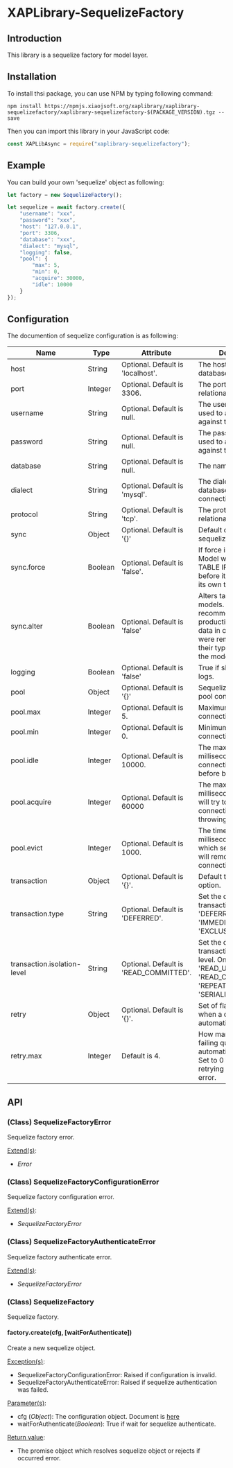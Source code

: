 # XAPLibrary-SequelizeFactory

## Introduction

This library is a sequelize factory for model layer.

## Installation

To install thsi package, you can use NPM by typing following command:

```
npm install https://npmjs.xiaojsoft.org/xaplibrary/xaplibrary-sequelizefactory/xaplibrary-sequelizefactory-$(PACKAGE_VERSION).tgz --save
```

Then you can import this library in your JavaScript code:

``` JavaScript
const XAPLibAsync = require("xaplibrary-sequelizefactory");
```

## Example

You can build your own 'sequelize' object as following:

``` JavaScript
let factory = new SequelizeFactory();

let sequelize = await factory.create({
    "username": "xxx",
    "password": "xxx",
    "host": "127.0.0.1",
    "port": 3306,
    "database": "xxx",
    "dialect": "mysql",
    "logging": false,
    "pool": {
        "max": 5,
        "min": 0,
        "acquire": 30000,
        "idle": 10000
    }
});
```

## Configuration

The documention of sequelize configuration is as following:

| Name                        | Type    | Attribute                              | Description                                                                                                                                        |
|-----------------------------|---------|----------------------------------------|----------------------------------------------------------------------------------------------------------------------------------------------------|
| host                        | String  | Optional. Default is 'localhost'.      | The host of relational database.                                                                                                                   |
| port                        | Integer | Optional. Default is 3306.             | The port of the relational database.                                                                                                               |
| username                    | String  | Optional. Default is null.             | The username which is used to authenticate against the database.                                                                                   |
| password                    | String  | Optional. Default is null.             | The password which is used to authenticate against the database.                                                                                   |
| database                    | String  | Optional. Default is null.             | The name of database.                                                                                                                              |
| dialect                     | String  | Optional. Default is 'mysql'.          | The dialect of the database you are connecting to.                                                                                                 |
| protocol                    | String  | Optional. Default is 'tcp'.            | The protocol of the relational database.                                                                                                           |
| sync                        | Object  | Optional. Default is '{}'              | Default options for sequelize.sync                                                                                                                 |
| sync.force                  | Boolean | Optional. Default is 'false'.          | If force is true, each Model will run 'DROP TABLE IF EXISTS', before it tries to create its own table                                              |
| sync.alter                  | Boolean | Optional. Default is 'false'           | Alters tables to fit models. Not recommended for production use. Deletes data in columns that were removed or had their type changed in the model. |
| logging                     | Boolean | Optional. Default is 'false'           | True if show Sequelize logs.                                                                                                                       |
| pool                        | Object  | Optional. Default is '{}'              | Sequelize connection pool configuration.                                                                                                           |
| pool.max                    | Integer | Optional. Default is 5.                | Maximum number of connection in pool.                                                                                                              |
| pool.min                    | Integer | Optional. Default is 0.                | Minimum number of connection in pool.                                                                                                              |
| pool.idle                   | Integer | Optional. Default is 10000.            | The maximum time, in milliseconds, that a connection can be idle before being released.                                                            |
| pool.acquire                | Integer | Optional. Default is 60000             | The maximum time, in milliseconds, that pool will try to get connection before throwing error.                                                     |
| pool.evict                  | Integer | Optional. Default is 1000.             | The time interval, in milliseconds, after which sequelize-pool will remove idle connections.                                                       |
| transaction                 | Object  | Optional. Default is '{}'.             | Default transaction option.                                                                                                                        |
| transaction.type            | String  | Optional. Default is 'DEFERRED'.       | Set the default transaction type. One of 'DEFERRED', 'IMMEDIATE', 'EXCLUSIVE'.                                                                     |
| transaction.isolation-level | String  | Optional. Default is 'READ_COMMITTED'. | Set the default transaction isolation level. One of 'READ_UNCOMMITTED', 'READ_COMMITTED', 'REPEATABLE_READ', 'SERIALIZABLE'.                       |
| retry                       | Object  | Optional. Default is '{}'.             | Set of flags that control when a query is automatically retried.                                                                                   |
| retry.max                   | Integer | Default is 4.                          | How many times a failing query is automatically retried. Set to 0 to disable retrying on SQL_BUSY error.                                           |

## API

### (Class) SequelizeFactoryError

Sequelize factory error.

<u>Extend(s)</u>:
 - *Error*

### (Class) SequelizeFactoryConfigurationError

Sequelize factory configuration error.

<u>Extend(s)</u>:
 - *SequelizeFactoryError*

### (Class) SequelizeFactoryAuthenticateError

Sequelize factory authenticate error.

<u>Extend(s)</u>:
 - *SequelizeFactoryError*

### (Class) SequelizeFactory

Sequelize factory.

#### factory.create(cfg, [waitForAuthenticate])

Create a new sequelize object.

<u>Exception(s)</u>:
 - SequelizeFactoryConfigurationError: Raised if configuration is invalid.
 - SequelizeFactoryAuthenticateError: Raised if sequelize authentication was failed.

<u>Parameter(s)</u>:
 - cfg (*Object*): The configuration object. Document is [here](#Configuration)
 - waitForAuthenticate(*Boolean*): True if wait for sequelize authenticate.

<u>Return value</u>:
 - The promise object which resolves sequelize object or rejects if occurred error.
